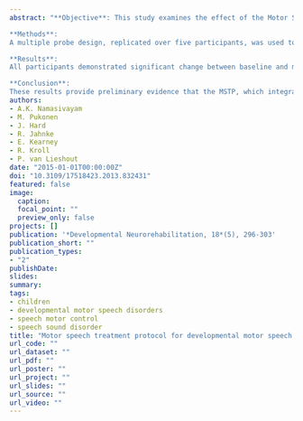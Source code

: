 ```yaml
---
abstract: "**Objective**: This study examines the effect of the Motor Speech Treatment Protocol (MSTP), a multi-sensory hybrid treatment approach on five children (mean: 3;3 years; S.D. 0;1) with severe to profound speech sound disorders with motor speech difficulties.\n

**Methods**:
A multiple probe design, replicated over five participants, was used to evaluate the effects of treatment on improving listeners' auditory and visual judgements of speech accuracy.\n

**Results**:
All participants demonstrated significant change between baseline and maintenance conditions, with the exception of KM, who may have had underlying psychosocial, regulation and/or attention difficulties. The training- (practiced in treatment) and test-words (not practiced in treatment) both demonstrated positive change in all participants, indicating generalization of target features to untrained words.\n

**Conclusion**:
These results provide preliminary evidence that the MSTP, which integrates multi-sensory information and utilizes hierarchical goal selection, may positively impact speech sound production by improving speech motor control in this population."
authors:
- A.K. Namasivayam
- M. Pukonen
- J. Hard
- R. Jahnke
- E. Kearney
- R. Kroll
- P. van Lieshout
date: "2015-01-01T00:00:00Z"
doi: "10.3109/17518423.2013.832431"
featured: false
image:
  caption: 
  focal_point: ""
  preview_only: false
projects: []
publication: '*Developmental Neurorehabilitation, 18*(5), 296-303'
publication_short: ""
publication_types:
- "2"
publishDate:
slides: 
summary:
tags:
- children
- developmental motor speech disorders
- speech motor control
- speech sound disorder
title: "Motor speech treatment protocol for developmental motor speech disorders"
url_code: ""
url_dataset: ""
url_pdf: ""
url_poster: ""
url_project: ""
url_slides: ""
url_source: ""
url_video: ""
---
```

